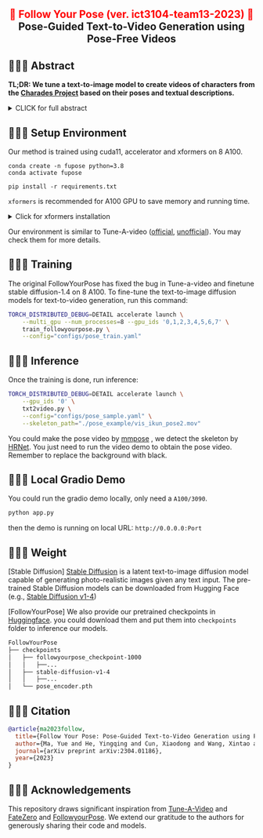 <div align="center">
<h2><font color="red"> 🕺 Follow Your Pose (ver. ict3104-team13-2023) 💃 </font></center> <br> <center>Pose-Guided Text-to-Video Generation using Pose-Free Videos</h2>
</div>

## 💃💃💃 Abstract

<b>TL;DR: We tune a text-to-image model to create videos of characters from the [Charades Project](https://prior.allenai.org/projects/charades) based on their poses and textual descriptions.</b>

<details><summary>CLICK for full abstract</summary>

> We are leveraging the Charades Project's existing video dataset alongside the open-source MMpose framework and the original Follow Your Pose project to generate character videos. These videos are crafted by interpreting both the characters' poses and textual descriptions, resulting in a dynamic fusion of visual and textual information.

</details>

## 🍻🍻🍻 Setup Environment

Our method is trained using cuda11, accelerator and xformers on 8 A100.

```
conda create -n fupose python=3.8
conda activate fupose

pip install -r requirements.txt
```

`xformers` is recommended for A100 GPU to save memory and running time.

<details><summary>Click for xformers installation </summary>

We find its installation not stable. You may try the following wheel:

```bash
wget https://github.com/ShivamShrirao/xformers-wheels/releases/download/4c06c79/xformers-0.0.15.dev0+4c06c79.d20221201-cp38-cp38-linux_x86_64.whl
pip install xformers-0.0.15.dev0+4c06c79.d20221201-cp38-cp38-linux_x86_64.whl
```

</details>

Our environment is similar to Tune-A-video ([official](https://github.com/showlab/Tune-A-Video), [unofficial](https://github.com/bryandlee/Tune-A-Video)). You may check them for more details.

## 💃💃💃 Training

The original FollowYourPose has fixed the bug in Tune-a-video and finetune stable diffusion-1.4 on 8 A100.
To fine-tune the text-to-image diffusion models for text-to-video generation, run this command:

```bash
TORCH_DISTRIBUTED_DEBUG=DETAIL accelerate launch \
    --multi_gpu --num_processes=8 --gpu_ids '0,1,2,3,4,5,6,7' \
    train_followyourpose.py \
    --config="configs/pose_train.yaml"
```

## 🕺🕺🕺 Inference

Once the training is done, run inference:

```bash
TORCH_DISTRIBUTED_DEBUG=DETAIL accelerate launch \
    --gpu_ids '0' \
    txt2video.py \
    --config="configs/pose_sample.yaml" \
    --skeleton_path="./pose_example/vis_ikun_pose2.mov"
```

You could make the pose video by [mmpose](https://github.com/open-mmlab/mmpose) , we detect the skeleton by [HRNet](https://mmpose.readthedocs.io/en/latest/model_zoo_papers/backbones.html#hrnet-cvpr-2019). You just need to run the video demo to obtain the pose video. Remember to replace the background with black.

## 💃💃💃 Local Gradio Demo

You could run the gradio demo locally, only need a `A100/3090`.

```bash
python app.py
```

then the demo is running on local URL: `http://0.0.0.0:Port`

## 🕺🕺🕺 Weight

[Stable Diffusion] [Stable Diffusion](https://arxiv.org/abs/2112.10752) is a latent text-to-image diffusion model capable of generating photo-realistic images given any text input. The pre-trained Stable Diffusion models can be downloaded from Hugging Face (e.g., [Stable Diffusion v1-4](https://huggingface.co/CompVis/stable-diffusion-v1-4))

[FollowYourPose] We also provide our pretrained checkpoints in [Huggingface](https://huggingface.co/YueMafighting/FollowYourPose_v1/tree/main). you could download them and put them into `checkpoints` folder to inference our models.

```bash
FollowYourPose
├── checkpoints
│   ├── followyourpose_checkpoint-1000
│   │   ├──...
│   ├── stable-diffusion-v1-4
│   │   ├──...
│   └── pose_encoder.pth
```

## 🎼🎼🎼 Citation

```bibtex
@article{ma2023follow,
  title={Follow Your Pose: Pose-Guided Text-to-Video Generation using Pose-Free Videos},
  author={Ma, Yue and He, Yingqing and Cun, Xiaodong and Wang, Xintao and Shan, Ying and Li, Xiu and Chen, Qifeng},
  journal={arXiv preprint arXiv:2304.01186},
  year={2023}
}
```

## 👯👯👯 Acknowledgements

This repository draws significant inspiration from [Tune-A-Video](https://github.com/showlab/Tune-A-Video) and [FateZero](https://github.com/ChenyangQiQi/FateZero) and [FollowyourPose](https://github.com/mayuelala/FollowYourPose). We extend our gratitude to the authors for generously sharing their code and models.
